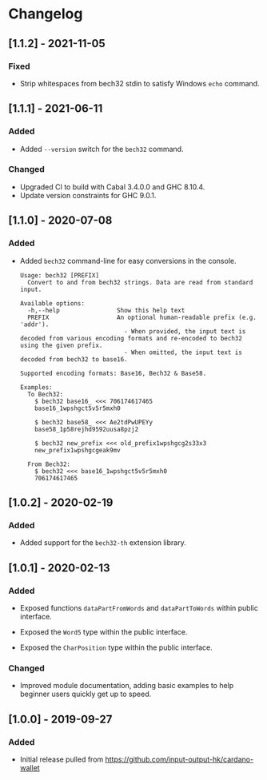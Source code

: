 # Changelog

<!-- This ChangeLog follows a format specified by: https://keepachangelog.com/en/1.0.0/ -->
## [1.1.2] - 2021-11-05

### Fixed

- Strip whitespaces from bech32 stdin to satisfy Windows `echo` command.

## [1.1.1] - 2021-06-11

### Added

- Added `--version` switch for the `bech32` command.

### Changed

- Upgraded CI to build with Cabal 3.4.0.0 and GHC 8.10.4.
- Update version constraints for GHC 9.0.1.

## [1.1.0] - 2020-07-08

### Added

- Added `bech32` command-line for easy conversions in the console.

  ```console
  Usage: bech32 [PREFIX]
    Convert to and from bech32 strings. Data are read from standard input.

  Available options:
    -h,--help                Show this help text
    PREFIX                   An optional human-readable prefix (e.g. 'addr').
                               - When provided, the input text is decoded from various encoding formats and re-encoded to bech32 using the given prefix.
                               - When omitted, the input text is decoded from bech32 to base16.

  Supported encoding formats: Base16, Bech32 & Base58.

  Examples:
    To Bech32:
      $ bech32 base16_ <<< 706174617465
      base16_1wpshgct5v5r5mxh0

      $ bech32 base58_ <<< Ae2tdPwUPEYy
      base58_1p58rejhd9592uusa8pzj2

      $ bech32 new_prefix <<< old_prefix1wpshgcg2s33x3
      new_prefix1wpshgcgeak9mv

    From Bech32:
      $ bech32 <<< base16_1wpshgct5v5r5mxh0
      706174617465
  ```

## [1.0.2] - 2020-02-19

### Added

- Added support for the `bech32-th` extension library.

## [1.0.1] - 2020-02-13

### Added

- Exposed functions `dataPartFromWords` and `dataPartToWords` within public
  interface.

- Exposed the `Word5` type within the public interface.

- Exposed the `CharPosition` type within the public interface.

### Changed

- Improved module documentation, adding basic examples to help beginner users
  quickly get up to speed.

## [1.0.0] - 2019-09-27

### Added

- Initial release pulled from https://github.com/input-output-hk/cardano-wallet
